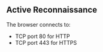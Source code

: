## Active Reconnaissance

The browser connects to:
* TCP port 80 for HTTP
* TCP port 443 for HTTPS

